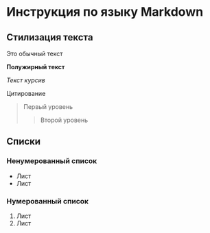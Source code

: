 # Инструкция по языку Markdown

## Стилизация текста

Это обычный текст

**Полужирный текст**

*Текст курсив*

Цитирование
>Первый уровень
>>Второй уровень

## Списки
### Ненумерованный список
* Лист
* Лист
### Нумерованный список
1. Лист
2. Лист
